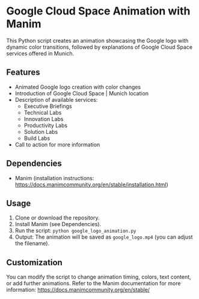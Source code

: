 # Google Cloud Space Animation with Manim

This Python script creates an animation showcasing the Google logo with dynamic color transitions, followed by explanations of Google Cloud Space services offered in Munich.

## Features

- Animated Google logo creation with color changes
- Introduction of Google Cloud Space | Munich location
- Description of available services:
    - Executive Briefings
    - Technical Labs
    - Innovation Labs
    - Productivity Labs
    - Solution Labs
    - Build Labs
- Call to action for more information

## Dependencies

- Manim (installation instructions: https://docs.manimcommunity.org/en/stable/installation.html)

## Usage

1. Clone or download the repository.
2. Install Manim (see Dependencies).
3. Run the script: `python google_logo_animation.py`
4. Output: The animation will be saved as `google_logo.mp4` (you can adjust the filename).

## Customization

You can modify the script to change animation timing, colors, text content, or add further animations. Refer to the Manim documentation for more information: https://docs.manimcommunity.org/en/stable/

